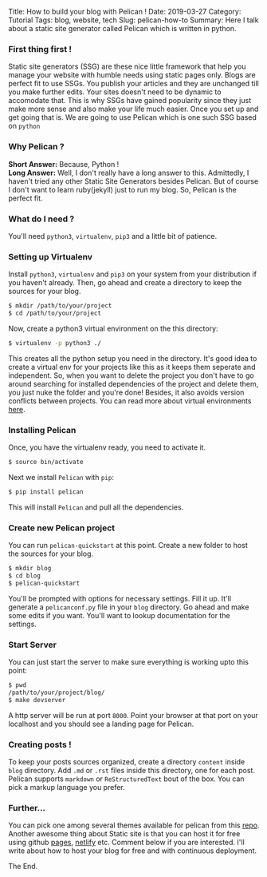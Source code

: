 Title: How to build your blog with Pelican !
Date: 2019-03-27
Category: Tutorial
Tags: blog, website, tech
Slug: pelican-how-to
Summary: Here I talk about a static site generator called Pelican which is written in python.

### First thing first !
Static site generators (SSG) are these nice little framework that help you manage your website with humble needs using static pages only. Blogs are perfect fit to use SSGs. You publish your articles and they are unchanged till you make further edits. Your sites doesn't need to be dynamic to accomodate that. This is why SSGs have gained popularity since they just make more sense and also make your life much easier. Once you set up and get going that is. We are going to use Pelican which is one such SSG based on `python`

### Why Pelican ?
**Short Answer:** Because, Python !   
**Long Answer:** Well, I don't really have a long answer to this. Admittedly, I haven't tried any other Static Site Generators besides Pelican. But of course I don't want to learn ruby(jekyll) just to run my blog. So, Pelican is the perfect fit. 

### What do I need ?
You'll need `python3`, `virtualenv`, `pip3` and a little bit of patience.

### Setting up Virtualenv
Install `python3`, `virtualenv` and `pip3` on your system from your distribution if you haven't already. Then, go ahead and create a directory to keep the sources for your blog.

```bash
$ mkdir /path/to/your/project
$ cd /path/to/your/project
```

Now, create a python3 virtual environment on the this directory:
``` bash
$ virtualenv -p python3 ./
```

This creates all the python setup you need in the directory. It's good idea to create a virtual env for your projects like this as it keeps them seperate and independent. So, when you want to delete the project you don't have to go around searching for installed dependencies of the project and delete them, you just nuke the folder and you're done! Besides, it also avoids version conflicts between projects. You can read more about virtual environments [here](https://realpython.com/python-virtual-environments-a-primer/).

### Installing Pelican
Once, you have the virtualenv ready, you need to activate it. 
``` bash
$ source bin/activate
```

Next we install `Pelican` with `pip`:

``` bash
$ pip install pelican
```

This will install `Pelican` and pull all the dependencies.

### Create new Pelican project
You can run `pelican-quickstart` at this point. Create a new folder to host the sources for your blog.

``` bash
$ mkdir blog
$ cd blog
$ pelican-quickstart
```

You'll be prompted with options for necessary settings. Fill it up. It'll generate a `pelicanconf.py` file in your `blog` directory. Go ahead and make some edits if you want. You'll want to lookup documentation for the settings.

### Start Server
You can just start the server to make sure everything is working upto this point:
```bash
$ pwd
/path/to/your/project/blog/
$ make devserver
```

A http server will be run at port `8000`. Point your browser at that port on your localhost and you should see a landing page for Pelican.

### Creating posts !
To keep your posts sources organized, create a directory `content` inside `blog` directory. Add `.md` or `.rst` files inside this directory, one for each post. Pelican supports `markdown` or `ReStructuredText` bout of the box. You can pick a markup language you prefer.

### Further...
You can pick one among several themes available for pelican from this [repo](https://github.com/getpelican/pelican-themes). Another awesome thing about Static site is that you can host it for free using github [pages](https://pages.github.com/), [netlify](https://www.netlify.com/) etc. Comment below if you are interested. I'll write about how to host your blog for free and with continuous deployment.

The End.
